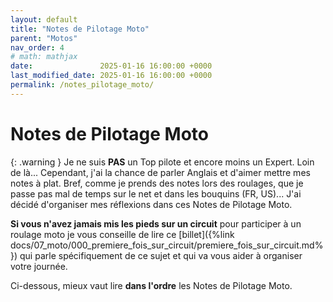 ```yaml
---
layout: default
title: "Notes de Pilotage Moto"
parent: "Motos"
nav_order: 4
# math: mathjax
date:               2025-01-16 16:00:00 +0000
last_modified_date: 2025-01-16 16:00:00 +0000
permalink: /notes_pilotage_moto/
---
```


# Notes de Pilotage Moto

{: .warning }
Je ne suis **PAS** un Top pilote et encore moins un Expert. Loin de là... Cependant, j'ai la chance de parler Anglais et d'aimer mettre mes notes à plat. Bref, comme je prends des notes lors des roulages, que je passe pas mal de temps sur le net et dans les bouquins (FR, US)... J'ai décidé d'organiser mes réflexions dans ces Notes de Pilotage Moto.

**Si vous n'avez jamais mis les pieds sur un circuit** pour participer à un roulage moto je vous conseille de lire ce [billet]({%link docs/07_moto/000_premiere_fois_sur_circuit/premiere_fois_sur_circuit.md%}) qui parle spécifiquement de ce sujet et qui va vous aider à organiser votre journée.

Ci-dessous, mieux vaut lire **dans l'ordre** les Notes de Pilotage Moto.